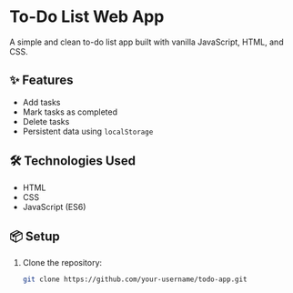 # To-Do List Web App

A simple and clean to-do list app built with vanilla JavaScript, HTML, and CSS.

## ✨ Features
- Add tasks
- Mark tasks as completed
- Delete tasks
- Persistent data using `localStorage`

## 🛠️ Technologies Used
- HTML
- CSS
- JavaScript (ES6)

## 📦 Setup
1. Clone the repository:
   ```bash
   git clone https://github.com/your-username/todo-app.git
